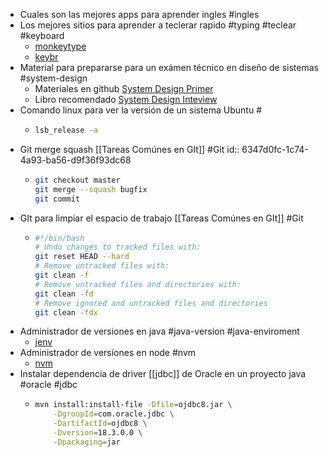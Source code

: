 - Cuales son las mejores apps para aprender ingles #ingles
- Los mejores sitios para aprender a teclerar rapido #typing #teclear #keyboard
	- [monkeytype](https://monkeytype.com/)
	- [keybr](https://www.keybr.com/)
- Material para prepararse para un exámen técnico en diseño de sistemas #system-design
	- Materiales en github [System Design Primer](https://github.com/donnemartin/system-design-primer)
	- Libro recomendado [System Design Inteview](https://www.amazon.com.mx/System-Design-Interview-insiders-Second/dp/B08CMF2CQF)
- Comando linux para ver la versión de un sistema Ubuntu #
	- ``` sh
	  lsb_release -a
	  ```
- Git merge squash [[Tareas Comúnes en GIt]] #Git
  id:: 6347d0fc-1c74-4a93-ba56-d9f36f93dc68
	- ``` sh
	  git checkout master
	  git merge --squash bugfix
	  git commit
	  ```
- GIt para limpiar el espacio de trabajo [[Tareas Comúnes en GIt]] #Git
	- ``` sh
	  #!/bin/bash
	  # Undo changes to tracked files with:
	  git reset HEAD --hard
	  # Remove untracked files with:
	  git clean -f
	  # Remove untracked files and directories with:
	  git clean -fd
	  # Remove ignored and untracked files and directories
	  git clean -fdx
	  ```
- Administrador de versiones en java #java-version #java-enviroment
	- [jenv](https://www.jenv.be/)
- Administrador de versiones en node #nvm
	- [nvm](https://github.com/nvm-sh/nvm)
- Instalar dependencia de driver [[jdbc]] de Oracle en un proyecto java #oracle #jdbc
	- ``` sh
	  mvn install:install-file -Dfile=ojdbc8.jar \
	      -DgroupId=com.oracle.jdbc \
	      -DartifactId=ojdbc8 \
	      -Dversion=18.3.0.0 \
	      -Dpackaging=jar
	  ```